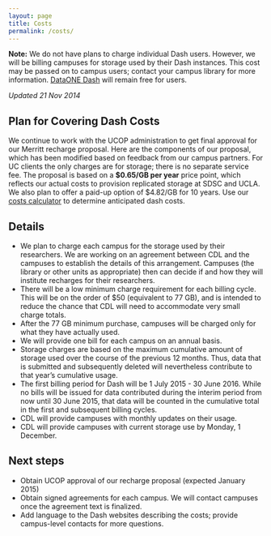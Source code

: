 ```yaml
---
layout: page
title: Costs
permalink: /costs/
---
```


**Note:** We do not have plans to charge individual Dash users. However, we will be billing campuses for storage used by their Dash instances. This cost may be passed on to campus users; contact your campus library for more information. [DataONE Dash](http://oneshare.cdlib.org) will remain free for users.


_Updated 21 Nov 2014_

## Plan for Covering Dash Costs

We continue to work with the UCOP administration to get final approval for our Merritt recharge proposal. Here are the components of our proposal, which has been modified based on feedback from our campus partners.  For UC clients the only charges are for storage; there is no separate service fee. The proposal is based on a **$0.65/GB per year** price point, which reflects our actual costs to provision replicated storage at SDSC and UCLA.  We also plan to offer a paid-up option of $4.82/GB for 10 years. Use our [costs calculator](https://docs.google.com/spreadsheets/d/15PyhRDnwOt1hEfZW6EFyFlw4dfoKo5drHgxJ7OBktFg/edit?usp=sharing) to determine anticipated dash costs.

## Details

* We plan to charge each campus for the storage used by their researchers. We are working on an agreement between CDL and the campuses to establish the details of this arrangement. Campuses (the library or other units as appropriate)  then can decide if and how they will institute recharges for their researchers. 
* There will be a low minimum charge requirement for each billing cycle. This will be on the order of $50 (equivalent to 77 GB), and is intended to reduce the chance that CDL will need to accommodate very small charge totals.
* After the 77 GB minimum purchase, campuses will be charged only for what they have actually used. 
* We will provide one bill for each campus on an annual basis.
* Storage charges are based on the maximum cumulative amount of storage used over the course of the previous 12 months.  Thus, data that is submitted and subsequently deleted will nevertheless contribute to that year’s cumulative usage.
* The first billing period for Dash will be 1 July 2015 - 30 June 2016.  While no bills will be issued for data contributed during the interim  period from now until 30 June 2015, that data will be counted in the cumulative total in the first and subsequent billing cycles. 
* CDL will provide campuses with monthly updates on their usage. 
* CDL will provide campuses with current storage use by Monday, 1 December.

## Next steps

* Obtain UCOP approval of our recharge proposal (expected January 2015)
* Obtain signed agreements for each campus. We will contact campuses once the agreement text is finalized.
* Add language to the Dash websites describing the costs; provide campus-level contacts for more questions.


